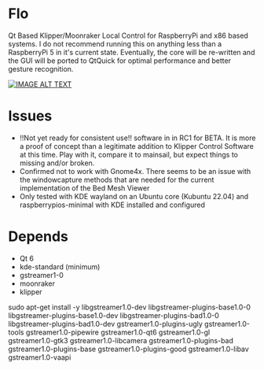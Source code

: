 # Flo
Qt Based Klipper/Moonraker Local Control for RaspberryPi and x86 based systems. I do not recommend running this on anything less than a RaspberryPi 5 in it's current state. Eventually, the core will be re-written and the GUI will be ported to QtQuick for optimal performance and better gesture recognition.

[![IMAGE ALT TEXT](http://img.youtube.com/vi/sa-G5-JLb-4/0.jpg)](http://www.youtube.com/watch?v=sa-G5-JLb-4 "Interface Overview (No Voiceover)")

# Issues
- !!Not yet ready for consistent use!! software in in RC1 for BETA. It is more a proof of concept than a legitimate addition to Klipper Control Software at this time. Play with it, compare it to mainsail, but expect things to missing and/or 
    broken.
- Confirmed not to work with Gnome4x. There seems to be an issue with the windowcapture methods that are needed for the current implementation of the Bed Mesh Viewer
- Only tested with KDE wayland on an Ubuntu core (Kubuntu 22.04) and raspberrypios-minimal with KDE installed and configured

# Depends

- Qt 6
- kde-standard (minimum)
- gstreamer1-0
- moonraker
- klipper

sudo apt-get install -y libgstreamer1.0-dev libgstreamer-plugins-base1.0-0 libgstreamer-plugins-base1.0-dev libgstreamer-plugins-bad1.0-0 libgstreamer-plugins-bad1.0-dev gstreamer1.0-plugins-ugly gstreamer1.0-tools gstreamer1.0-pipewire gstreamer1.0-qt6 gstreamer1.0-gl gstreamer1.0-gtk3 gstreamer1.0-libcamera gstreamer1.0-plugins-bad gstreamer1.0-plugins-base gstreamer1.0-plugins-good gstreamer1.0-libav gstreamer1.0-vaapi
